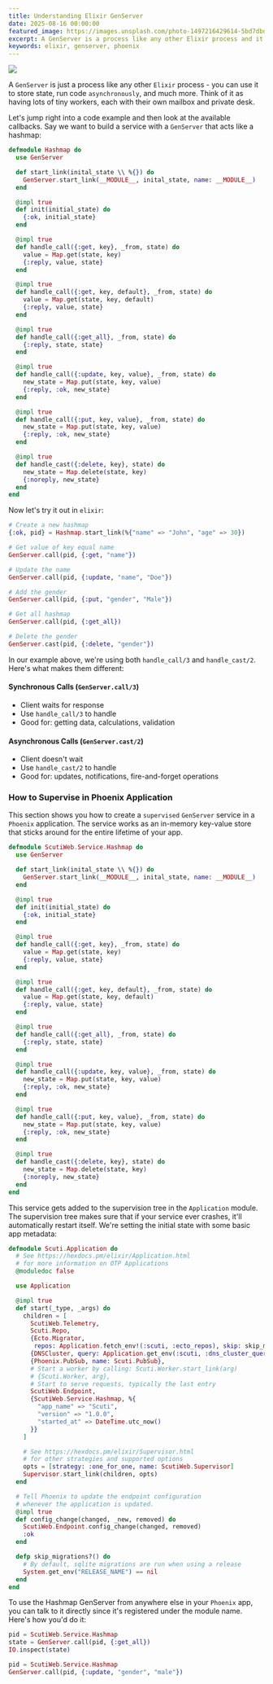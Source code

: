 ```yaml
---
title: Understanding Elixir GenServer
date: 2025-08-16 00:00:00
featured_image: https://images.unsplash.com/photo-1497216429614-5bd7dbd9fc48?q=75&fm=jpg&w=1000&fit=max
excerpt: A GenServer is a process like any other Elixir process and it can be used to store state, execute code asynchronously and so on. Think of it as having many tiny workers, each with their own mailbox and private desk.
keywords: elixir, genserver, phoenix
---
```


![](https://images.unsplash.com/photo-1497216429614-5bd7dbd9fc48?q=75&fm=jpg&w=1000&fit=max)

A `GenServer` is just a process like any other `Elixir` process - you can use it to store state, run code `asynchronously`, and much more. Think of it as having lots of tiny workers, each with their own mailbox and private desk.

Let's jump right into a code example and then look at the available callbacks. Say we want to build a service with a `GenServer` that acts like a hashmap:

```elixir
defmodule Hashmap do
  use GenServer

  def start_link(inital_state \\ %{}) do
    GenServer.start_link(__MODULE__, inital_state, name: __MODULE__)
  end

  @impl true
  def init(initial_state) do
    {:ok, initial_state}
  end

  @impl true
  def handle_call({:get, key}, _from, state) do
    value = Map.get(state, key)
    {:reply, value, state}
  end

  @impl true
  def handle_call({:get, key, default}, _from, state) do
    value = Map.get(state, key, default)
    {:reply, value, state}
  end

  @impl true
  def handle_call({:get_all}, _from, state) do
    {:reply, state, state}
  end

  @impl true
  def handle_call({:update, key, value}, _from, state) do
    new_state = Map.put(state, key, value)
    {:reply, :ok, new_state}
  end

  @impl true
  def handle_call({:put, key, value}, _from, state) do
    new_state = Map.put(state, key, value)
    {:reply, :ok, new_state}
  end

  @impl true
  def handle_cast({:delete, key}, state) do
    new_state = Map.delete(state, key)
    {:noreply, new_state}
  end
end
```

Now let's try it out in `elixir`:

```elixir
# Create a new hashmap
{:ok, pid} = Hashmap.start_link(%{"name" => "John", "age" => 30})

# Get value of key equal name
GenServer.call(pid, {:get, "name"})

# Update the name
GenServer.call(pid, {:update, "name", "Doe"})

# Add the gender
GenServer.call(pid, {:put, "gender", "Male"})

# Get all hashmap
GenServer.call(pid, {:get_all})

# Delete the gender
GenServer.cast(pid, {:delete, "gender"})
```

In our example above, we're using both `handle_call/3` and `handle_cast/2`. Here's what makes them different:

#### Synchronous Calls (`GenServer.call/3`)
- Client waits for response
- Use `handle_call/3` to handle
- Good for: getting data, calculations, validation

#### Asynchronous Calls (`GenServer.cast/2`)
- Client doesn't wait
- Use `handle_cast/2` to handle
- Good for: updates, notifications, fire-and-forget operations


### How to Supervise in Phoenix Application

This section shows you how to create a `supervised` `GenServer` service in a `Phoenix` application. The service works as an in-memory key-value store that sticks around for the entire lifetime of your app.

```elixir
defmodule ScutiWeb.Service.Hashmap do
  use GenServer

  def start_link(inital_state \\ %{}) do
    GenServer.start_link(__MODULE__, inital_state, name: __MODULE__)
  end

  @impl true
  def init(initial_state) do
    {:ok, initial_state}
  end

  @impl true
  def handle_call({:get, key}, _from, state) do
    value = Map.get(state, key)
    {:reply, value, state}
  end

  @impl true
  def handle_call({:get, key, default}, _from, state) do
    value = Map.get(state, key, default)
    {:reply, value, state}
  end

  @impl true
  def handle_call({:get_all}, _from, state) do
    {:reply, state, state}
  end

  @impl true
  def handle_call({:update, key, value}, _from, state) do
    new_state = Map.put(state, key, value)
    {:reply, :ok, new_state}
  end

  @impl true
  def handle_call({:put, key, value}, _from, state) do
    new_state = Map.put(state, key, value)
    {:reply, :ok, new_state}
  end

  @impl true
  def handle_cast({:delete, key}, state) do
    new_state = Map.delete(state, key)
    {:noreply, new_state}
  end
end
```

This service gets added to the supervision tree in the `Application` module. The supervision tree makes sure that if your service ever crashes, it'll automatically restart itself. We're setting the initial state with some basic app metadata:

```elixir
defmodule Scuti.Application do
  # See https://hexdocs.pm/elixir/Application.html
  # for more information on OTP Applications
  @moduledoc false

  use Application

  @impl true
  def start(_type, _args) do
    children = [
      ScutiWeb.Telemetry,
      Scuti.Repo,
      {Ecto.Migrator,
       repos: Application.fetch_env!(:scuti, :ecto_repos), skip: skip_migrations?()},
      {DNSCluster, query: Application.get_env(:scuti, :dns_cluster_query) || :ignore},
      {Phoenix.PubSub, name: Scuti.PubSub},
      # Start a worker by calling: Scuti.Worker.start_link(arg)
      # {Scuti.Worker, arg},
      # Start to serve requests, typically the last entry
      ScutiWeb.Endpoint,
      {ScutiWeb.Service.Hashmap, %{
        "app_name" => "Scuti",
        "version" => "1.0.0",
        "started_at" => DateTime.utc_now()
      }}
    ]

    # See https://hexdocs.pm/elixir/Supervisor.html
    # for other strategies and supported options
    opts = [strategy: :one_for_one, name: ScutiWeb.Supervisor]
    Supervisor.start_link(children, opts)
  end

  # Tell Phoenix to update the endpoint configuration
  # whenever the application is updated.
  @impl true
  def config_change(changed, _new, removed) do
    ScutiWeb.Endpoint.config_change(changed, removed)
    :ok
  end

  defp skip_migrations?() do
    # By default, sqlite migrations are run when using a release
    System.get_env("RELEASE_NAME") == nil
  end
end
```

To use the Hashmap GenServer from anywhere else in your `Phoenix` app, you can talk to it directly since it's registered under the module name. Here's how you'd do it:

```elixir
pid = ScutiWeb.Service.Hashmap
state = GenServer.call(pid, {:get_all})
IO.inspect(state)
```

```elixir
pid = ScutiWeb.Service.Hashmap
GenServer.call(pid, {:update, "gender", "male"})
```
